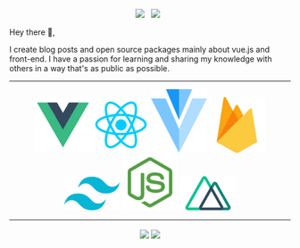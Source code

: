 
<p align='center'>
<a href="https://www.linkedin.com/in/shekhovtsoff/"><img height="30" src="https://github.com/WaylonWalker/WaylonWalker/blob/main/icon/linkedin.png?raw=true"></a>&nbsp;&nbsp;
<a href="https://qubits.icu/"><img height="30" src="https://github.com/timurioukr/TimurShekhovtsov/blob/main/browser.png?raw=true"></a>&nbsp;&nbsp;


</p>

Hey there 👋,

I create blog posts and open source packages mainly about vue.js and front-end.  I have a passion for learning and sharing my knowledge with others in a way that's as public as possible.

---
<div align='center'>
    <img width="100" src="https://github.com/timurioukr/timurioukr/blob/main/pngwing.com%20(1).png">
    <img width="100" src="https://github.com/timurioukr/timurioukr/blob/main/pngwing.com%20(2).png">
    <img width="100" src="https://github.com/timurioukr/timurioukr/blob/main/pngwing.com%20(3).png">
    <img width="100" src="https://github.com/timurioukr/timurioukr/blob/main/pngwing.com%20(4).png">
    <img width="100" src="https://github.com/timurioukr/timurioukr/blob/main/pngwing.com(5).png">
    <img width="100" src="https://github.com/timurioukr/timurioukr/blob/main/pngwing.com(6).png">
    <img width="100" src="https://github.com/timurioukr/timurioukr/blob/main/pngwing.com(7).png">

<div/>
    
---

<p align="center">
    <img align="center" height="160px" src="https://github-readme-stats.vercel.app/api/top-langs/?username=timurioukr&layout=compact&theme=radical" />
    <img align="center" height="160px"  src="https://github-readme-stats.vercel.app/api?username=timurioukr&show_icons=true&theme=radical&&hide=contribs&count_private=true" />
  <p>
